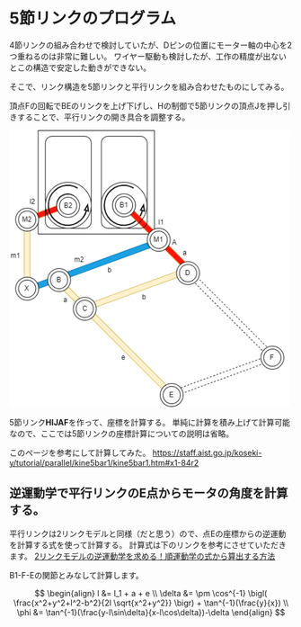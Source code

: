 # 5節リンクのプログラム

4節リンクの組み合わせで検討していたが、Dピンの位置にモーター軸の中心を2つ重ねるのは非常に難しい。
ワイヤー駆動も検討したが、工作の精度が出ないとこの構造で安定した動きができない。

そこで、リンク構造を5節リンクと平行リンクを組み合わせたものにしてみる。

頂点Fの回転でBEのリンクを上げ下げし、Hの制御で5節リンクの頂点Jを押し引きすることで、平行リンクの開き具合を調整する。

<img src = 5節リンクのプログラムを検討1.drawio.png width = 500>

5節リンク**HIJAF**を作って、座標を計算する。
単純に計算を積み上げて計算可能なので、ここでは5節リンクの座標計算についての説明は省略。

このページを参考にして計算してみた。
https://staff.aist.go.jp/koseki-y/tutorial/parallel/kine5bar1/kine5bar1.htm#x1-84r2

## 逆運動学で平行リンクのE点からモータの角度を計算する。

平行リンクは2リンクモデルと同様（だと思う）ので、点Eの座標からの逆運動を計算する式を使って計算する。
計算式は下のリンクを参考にさせていただきます。
[2リンクモデルの逆運動学を求める！順運動学の式から算出する方法](https://tajimarobotics.com/kinematics-two-link-model-2/)

B1-F-Eの関節とみなして計算します。

$$
\begin{align}
l &= l_1 + a + e \\
\delta &= \pm \cos^{-1} \bigl( \frac{x^2+y^2+l^2-b^2}{2l \sqrt{x^2+y^2}} \bigr) + \tan^{-1}(\frac{y}{x}) \\
\phi &= \tan^{-1}(\frac{y-l\sin\delta}{x-l\cos\delta})-\delta
\end{align}
$$
